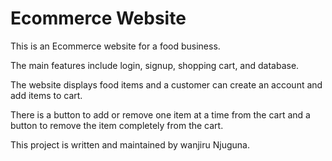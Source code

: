 # Ecommerce Website

This is an Ecommerce website for a food business. 

The main features include login, signup, shopping cart, and database. 

The website displays food items and a customer can create an account and add items to cart.

There is  a button to add or remove one item at a time from the cart and a button to remove the item completely from the cart.

This project is written and maintained by wanjiru Njuguna.
